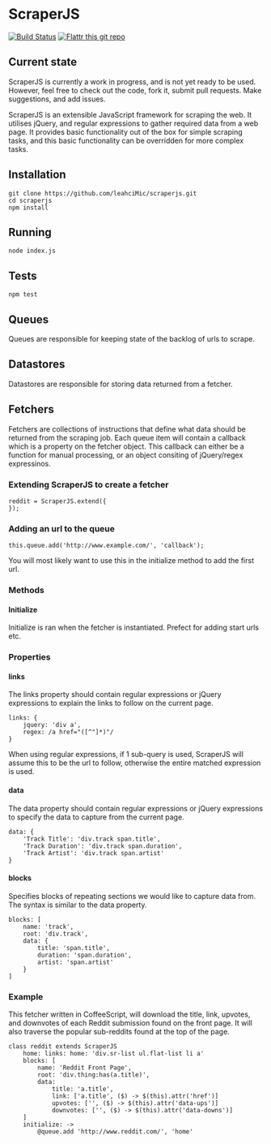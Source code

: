 # ScraperJS

[![Build Status](https://travis-ci.org/leahciMic/scraperjs.png?branch=master)](https://travis-ci.org/leahciMic/scraperjs) [![Flattr this git repo](http://api.flattr.com/button/flattr-badge-large.png)](https://flattr.com/submit/auto?user_id=leahciMic&url=https://github.com/leahciMic/scraperjs&title=scraperjs&language=javascript&tags=github&category=software)

## Current state
ScraperJS is currently a work in progress, and is not yet ready to be used. However, feel free to
check out the code, fork it, submit pull requests. Make suggestions, and add issues.

ScraperJS is an extensible JavaScript framework for scraping the web. It utilises jQuery, and regular expressions to gather required data from a web page. 
It provides basic functionality out of the box for simple scraping tasks, and this basic functionality
can be overridden for more complex tasks.

## Installation
	git clone https://github.com/leahciMic/scraperjs.git
	cd scraperjs
	npm install

## Running
	node index.js
	
## Tests
	npm test
	
## Queues

Queues are responsible for keeping state of the backlog of urls to scrape.

## Datastores
Datastores are responsible for storing data returned from a fetcher.

## Fetchers
Fetchers are collections of instructions that define what data should be returned from the scraping job.
Each queue item will contain a callback which is a property on the fetcher object. This callback can either
be a function for manual processing, or an object consiting of jQuery/regex expressinos.

### Extending ScraperJS to create a fetcher
	reddit = ScraperJS.extend({
	});

### Adding an url to the queue
	this.queue.add('http://www.example.com/', 'callback');
	
You will most likely want to use this in the initialize method to add the first url.

### Methods
#### Initialize
Initialize is ran when the fetcher is instantiated. Prefect for adding start urls etc.

### Properties
#### links
The links property should contain regular expressions or jQuery expressions to explain the links to follow on 
the current page.

	links: {
		jquery: 'div a',
		regex: /a href="([^"]*)"/
	}
When using regular expressions, if 1 sub-query is used, ScraperJS will assume this to be the url to follow,
otherwise the entire matched expression is used.

#### data
The data property should contain regular expressions or jQuery expressions to specify the data to capture from
the current page.

	data: {
		'Track Title': 'div.track span.title',
		'Track Duration': 'div.track span.duration',
		'Track Artist': 'div.track span.artist'
	}
	
#### blocks
Specifies blocks of repeating sections we would like to capture data from. The syntax is similar to the data property.

	blocks: [
		name: 'track',
		root: 'div.track',
		data: {
			title: 'span.title',
			duration: 'span.duration',
			artist: 'span.artist'
		}
	]

### Example
This fetcher written in CoffeeScript, will download the title, link, upvotes, and downvotes of each Reddit
submission found on the front page. It will also traverse the popular sub-reddits found at the top of the page.

	class reddit extends ScraperJS
		home: links: home: 'div.sr-list ul.flat-list li a'
		blocks: [
			name: 'Reddit Front Page',
			root: 'div.thing:has(a.title)',
			data:
				title: 'a.title',
				link: ['a.title', ($) -> $(this).attr('href')]
				upvotes: ['', ($) -> $(this).attr('data-ups')]
				downvotes: ['', ($) -> $(this).attr('data-downs')]
		]
		initialize: ->
			@queue.add 'http://www.reddit.com/', 'home'
